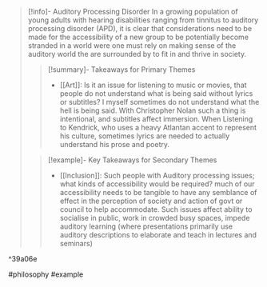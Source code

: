 > [!info]- Auditory Processing Disorder
> In a growing population of young adults with hearing disabilities ranging from tinnitus to auditory processing disorder (APD), it is clear that considerations need to be made for the accessibility of a new group to be potentially become stranded in a world were one must rely on making sense of the auditory world the are surrounded by to fit in and thrive in society.
> > [!summary]- Takeaways for Primary Themes
> > - [[Art]]: Is it an issue for listening to music or movies, that people do not understand what is being said without lyrics or subtitles? I myself sometimes do not understand what the hell is being said. With Christopher Nolan such a thing is intentional, and subtitles affect immersion. When Listening to Kendrick, who uses a heavy Atlantan accent to represent his culture, sometimes lyrics are needed to actually understand his prose and poetry.
>
> > [!example]- Key Takeaways for Secondary Themes
> > - [[Inclusion]]: Such people with Auditory processing issues; what kinds of accessibility would be required? much of our accessibility needs to be tangible to have any semblance of effect in the perception of society and action of govt or council to help accommodate. Such issues affect ability to socialise in public, work in crowded busy spaces, impede auditory learning (where presentations primarily use auditory descriptions to elaborate and teach in lectures and seminars)

^39a06e

#philosophy #example 
